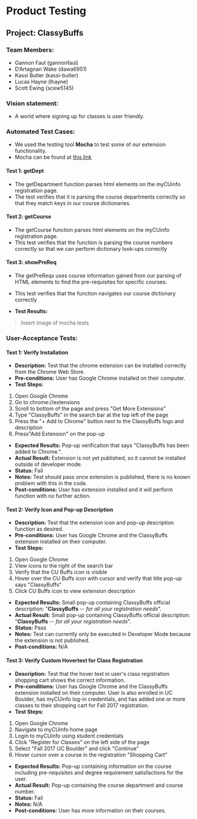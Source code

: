 # Product Testing

## Project: ClassyBuffs
### Team Members:
* Gannon Faul (gannonfaul)
* D’Artagnan Wake (dawa6951)
* Kassi Butler (kassi-butler)
* Lucas Hayne (lhayne)
* Scott Ewing (scew5145)

### Vision statement: 
* A world where signing up for classes is user friendly.

### Automated Test Cases:
* We used the testing tool **Mocha** to test some of our extension functionality.
* Mocha can be found at [this link](https://mochajs.org/)
#### Test 1: getDept
* The getDepartment function parses html elements on the myCUinfo registration page.
* The test verifies that it is parsing the course departments correctly so that they match keys in our course dictionaries.
#### Test 2: getCourse
* The getCourse function parses html elements on the myCUinfo registration page.
* This test verifies that the function is parsing the course numbers correctly so that we can perform dictionary look-ups correctly
#### Test 3: showPreReq
* The getPreReqs uses course information gained from our parsing of HTML elements to find the pre-requisites for specific courses.
* This test verifies that the function navigates our course dictionary correctly

* **Test Results:**
> Insert image of mocha tests

### User-Acceptance Tests: 

#### Test 1: Verify Installation
* **Description:** Test that the chrome extension can be installed correctly from the Chrome Web Store.
* **Pre-conditions:** User has Google Chrome installed on their computer.
* **Test Steps:**
 1. Open Google Chrome
 2. Go to chrome://extensions
 3. Scroll to bottom of the page and press "Get More Extensions"
 4. Type "ClassyBuffs" in the search bar at the top left of the page
 5. Press the "+ Add to Chrome" button next to the ClassyBuffs logo and description
 6. Press"Add Extension" on the pop-up
* **Expected Results:** Pop-up verification that says "ClassyBuffs has been added to Chrome.".
* **Actual Result:** Extension is not yet published, so it cannot be installed outside of developer mode.
* **Status:** Fail
* **Notes:** Test should pass once extension is published, there is no known problem with this in the code.
* **Post-conditions:** User has extension installed and it will perform function with no further action.

#### Test 2: Verify Icon and Pop-up Description
* **Description:** Test that the extension icon and pop-up description function as desired.
* **Pre-conditions:** User has Google Chrome and the ClassyBuffs extension installed on their computer.
* **Test Steps:**
 1. Open Google Chrome
 2. View icons to the right of the search bar
 3. Verify that the CU Buffs icon is visible
 4. Hover over the CU Buffs icon with cursor and verify that title pop-up says "ClassyBuffs"
 5. Click CU Buffs icon to view extension description
* **Expected Results:** Small pop-up containing ClassyBuffs official description: "**ClassyBuffs** -- *for all your registration needs*".
* **Actual Result:** Small pop-up containing ClassyBuffs official description: "**ClassyBuffs** -- *for all your registration needs*".
* **Status:** Pass
* **Notes:** Test can currently only be executed in Developer Mode because the extension is not published.
* **Post-conditions:** N/A

#### Test 3: Verify Custom Hovertext for Class Registration
* **Description:** Test that the hover text in user's class registration shopping cart shows the correct information.
* **Pre-conditions:** User has Google Chrome and the ClassyBuffs extension installed on their computer. User is also enrolled in UC Boulder, has myCUinfo log-in credentials, and has added one or more classes to their shopping cart for Fall 2017 registration.
* **Test Steps:**
 1. Open Google Chrome
 2. Navigate to myCUinfo home page
 3. Login to myCUinfo using student credentials
 4. Click "Register for Classes" on the left side of the page
 5. Select "Fall 2017 UC Boulder" and click "Continue"
 6. Hover cursor over a course in the registration "Shopping Cart"
* **Expected Results:** Pop-up containing information on the course including pre-requisites and degree requirement satisfactions for the user.
* **Actual Result:** Pop-up containing the course department and course number.
* **Status:** Fail
* **Notes:** N/A
* **Post-conditions:** User has more information on their courses.

